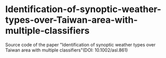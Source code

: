 # Identification-of-synoptic-weather-types-over-Taiwan-area-with-multiple-classifiers
Source code of the paper "Identification of synoptic weather types over Taiwan area with multiple classifiers"(DOI: 10.1002/asl.861)
